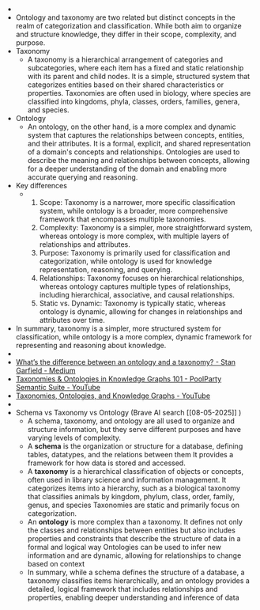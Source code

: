 -
- Ontology and taxonomy are two related but distinct concepts in the realm of categorization and classification. While both aim to organize and structure knowledge, they differ in their scope, complexity, and purpose.
- Taxonomy
	- A taxonomy is a hierarchical arrangement of categories and subcategories, where each item has a fixed and static relationship with its parent and child nodes. It is a simple, structured system that categorizes entities based on their shared characteristics or properties. Taxonomies are often used in biology, where species are classified into kingdoms, phyla, classes, orders, families, genera, and species.
- Ontology
	- An ontology, on the other hand, is a more complex and dynamic system that captures the relationships between concepts, entities, and their attributes. It is a formal, explicit, and shared representation of a domain's concepts and relationships. Ontologies are used to describe the meaning and relationships between concepts, allowing for a deeper understanding of the domain and enabling more accurate querying and reasoning.
- Key differences
	- 1. Scope: Taxonomy is a narrower, more specific classification system, while ontology is a broader, more comprehensive framework that encompasses multiple taxonomies.
	  2. Complexity: Taxonomy is a simpler, more straightforward system, whereas ontology is more complex, with multiple layers of relationships and attributes.
	  3. Purpose: Taxonomy is primarily used for classification and categorization, while ontology is used for knowledge representation, reasoning, and querying.
	  4. Relationships: Taxonomy focuses on hierarchical relationships, whereas ontology captures multiple types of relationships, including hierarchical, associative, and causal relationships.
	  5. Static vs. Dynamic: Taxonomy is typically static, whereas ontology is dynamic, allowing for changes in relationships and attributes over time.
- In summary, taxonomy is a simpler, more structured system for classification, while ontology is a more complex, dynamic framework for representing and reasoning about knowledge.
-
- [What’s the difference between an ontology and a taxonomy? - Stan Garfield - Medium](https://stangarfield.medium.com/whats-the-difference-between-an-ontology-and-a-taxonomy-c8da7c56fbea)
- [Taxonomies & Ontologies in Knowledge Graphs 101 - PoolParty Semantic Suite - YouTube](https://www.youtube.com/watch?v=pJmn3ZMgDSI)
- [Taxonomies, Ontologies, and Knowledge Graphs - YouTube](https://www.youtube.com/watch?v=5pKD1DgeLBA)
-
- Schema vs Taxonomy vs Ontology (Brave AI search [[08-05-2025]] )
	- A schema, taxonomy, and ontology are all used to organize and structure information, but they serve different purposes and have varying levels of complexity.
	- A **schema** is the organization or structure for a database, defining tables, datatypes, and the relations between them It provides a framework for how data is stored and accessed.
	- A **taxonomy** is a hierarchical classification of objects or concepts, often used in library science and information management. It categorizes items into a hierarchy, such as a biological taxonomy that classifies animals by kingdom, phylum, class, order, family, genus, and species Taxonomies are static and primarily focus on categorization.
	- An **ontology** is more complex than a taxonomy. It defines not only the classes and relationships between entities but also includes properties and constraints that describe the structure of data in a formal and logical way Ontologies can be used to infer new information and are dynamic, allowing for relationships to change based on context
	- In summary, while a schema defines the structure of a database, a taxonomy classifies items hierarchically, and an ontology provides a detailed, logical framework that includes relationships and properties, enabling deeper understanding and inference of data